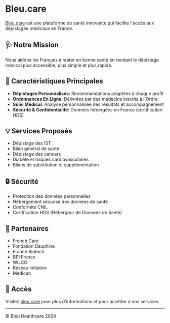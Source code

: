 # Bleu.care

[Bleu.care](https://bleu.care) est une plateforme de santé innovante qui facilite l'accès aux dépistages médicaux en France.

## 🩺 Notre Mission

Nous aidons les Français à rester en bonne santé en rendant le dépistage médical plus accessible, plus simple et plus rapide.

## 🌟 Caractéristiques Principales

- **Dépistages Personnalisés**: Recommandations adaptées à chaque profil
- **Ordonnances En Ligne**: Délivrées par des médecins inscrits à l'Ordre
- **Suivi Médical**: Analyse personnalisée des résultats et accompagnement
- **Sécurité & Confidentialité**: Données hébergées en France (certification HDS)

## 💡 Services Proposés

- Dépistage des IST
- Bilan général de santé
- Dépistage des cancers
- Diabète et risques cardiovasculaires
- Bilans de substitution et supplémentation

## 🔒 Sécurité

- Protection des données personnelles
- Hébergement sécurisé des données de santé
- Conformité CNIL
- Certification HDS (Hébergeur de Données de Santé)

## 🤝 Partenaires

- French Care
- Fondation Dauphine
- France Biotech
- BPI France
- WILCO
- Réseau Initiative
- Medicen

## 📱 Accès

Visitez [bleu.care](https://bleu.care) pour plus d'informations et pour accéder à nos services.

---

© Bleu Healthcare 2024
